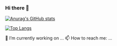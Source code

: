 ### Hi there 👋

<!--
**schlotze/schlotze** is a ✨ _special_ ✨ repository because its `README.md` (this file) appears on your GitHub profile.

Here are some ideas to get you started:

- 🔭 I’m currently working on ...
- 🌱 I’m currently learning ...
- 👯 I’m looking to collaborate on ...
- 🤔 I’m looking for help with ...
- 💬 Ask me about ...
- 📫 How to reach me: ...
- 😄 Pronouns: ...
- ⚡ Fun fact: ...
-->
[![Anurag's GitHub stats](https://github-readme-stats.vercel.app/api?username=schlotze)](https://github.com/anuraghazra/github-readme-stats)

[![Top Langs](https://github-readme-stats.vercel.app/api/top-langs/?username=schlotze&layout=compact)](https://github.com/anuraghazra/github-readme-stats)

🔭 I’m currently working on ...
📫 How to reach me: ...
